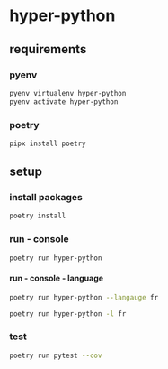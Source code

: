 # hyper-python

## requirements

### pyenv
```bash
pyenv virtualenv hyper-python
pyenv activate hyper-python
```

### poetry
```bash
pipx install poetry
```

## setup

### install packages
```bash
poetry install
```

### run - console
```bash
poetry run hyper-python
```
#### run - console - language
```bash
poetry run hyper-python --langauge fr 
```
```bash
poetry run hyper-python -l fr 
```

### test
```bash
poetry run pytest --cov
```